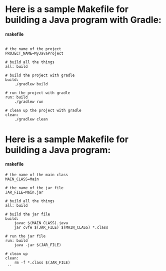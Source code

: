 # Here is a sample Makefile for building a Java program with Gradle:

#### makefile


```

# the name of the project
PROJECT_NAME=MyJavaProject

# build all the things
all: build

# build the project with gradle
build:
	./gradlew build

# run the project with gradle
run: build
	./gradlew run

# clean up the project with gradle
clean:
	./gradlew clean
 ``` 
  
# Here is a sample Makefile for building a Java program:

#### makefile

```
# the name of the main class
MAIN_CLASS=Main

# the name of the jar file
JAR_FILE=Main.jar

# build all the things
all: build

# build the jar file
build:
	javac $(MAIN_CLASS).java
	jar cvfe $(JAR_FILE) $(MAIN_CLASS) *.class

# run the jar file
run: build
	java -jar $(JAR_FILE)

# clean up
clean:
	rm -f *.class $(JAR_FILE)
 `` 
